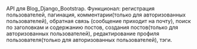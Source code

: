 API для Blog_Django_Bootstrap. Функционал: регистрация пользователей, пагинация, комментарии(только для авторизованных пользователей), обратная связь (сообщение приходит на почту), поиск по заголовкам и содержанию постов, создания постов(только для авторизованных пользователей), редактирование профиля пользователя(только для авторизованных пользователей), тэги.
